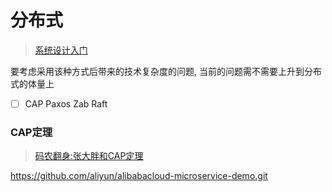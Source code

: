 # 分布式
> [系统设计入门](https://github.com/donnemartin/system-design-primer)

要考虑采用该种方式后带来的技术复杂度的问题, 当前的问题需不需要上升到分布式的体量上

- [ ] CAP Paxos Zab Raft

### CAP定理
> [码农翻身:张大胖和CAP定理](https://mp.weixin.qq.com/s?__biz=MzAxOTc0NzExNg==&mid=2665513560&idx=1&sn=ba861726537c57bd34253cbce010b5f)

https://github.com/aliyun/alibabacloud-microservice-demo.git